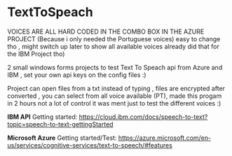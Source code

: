 # TextToSpeach
VOICES ARE ALL HARD CODED IN THE COMBO BOX IN THE AZURE PROJECT (Because i only needed the Portuguese voices) easy to change tho , might switch up later to show all available voices already did that for the IBM Project tho)

2 small windows forms projects to test Text To Speach api from Azure and IBM , set your own api keys on the config files :)

Project can open files from a txt instead of typing , files are encrypted after converted , you can select from all voice available (PT), made this progam in 2 hours not a lot of control it was ment just to test the different voices :)

__IBM API__
Getting started:
https://cloud.ibm.com/docs/speech-to-text?topic=speech-to-text-gettingStarted

__Microsoft Azure__
Getting started/Test:
https://azure.microsoft.com/en-us/services/cognitive-services/text-to-speech/#features

